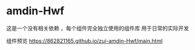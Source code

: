 # amdin-Hwf
这是一个没有相关依赖 ，每个组件完全独立使用的组件库  用于日常的实际开发

组件预览  https://862821165.github.io/zui-amdin-Hwf/main.html
